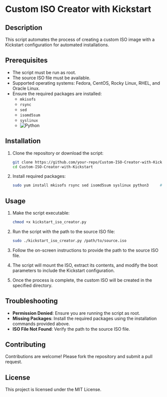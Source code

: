 # Custom ISO Creator with Kickstart

## Description

This script automates the process of creating a custom ISO image with a Kickstart configuration for automated installations.

## Prerequisites

- The script must be run as root.
- The source ISO file must be available.
- Supported operating systems: Fedora, CentOS, Rocky Linux, RHEL, and Oracle Linux.
- Ensure the required packages are installed:
  - `mkisofs`
  - `rsync`
  - `sed`
  - `isomd5sum`
  - `syslinux`
  - ![Python](https://img.shields.io/badge/python-3670A0?style=for-the-badge&logo=python&logoColor=ffdd54&style=flat)

## Installation

1. Clone the repository or download the script:
    ```bash
    git clone https://github.com/your-repo/Custom-ISO-Creator-with-Kickstart.git
    cd Custom-ISO-Creator-with-Kickstart
    ```

2. Install required packages:
    ```bash
    sudo yum install mkisofs rsync sed isomd5sum syslinux python3     # For RedHat-based systems
    ```

## Usage

1. Make the script executable:
    ```bash
    chmod +x kickstart_iso_creator.py
    ```

2. Run the script with the path to the source ISO file:
    ```bash
    sudo ./kickstart_iso_creator.py /path/to/source.iso
    ```

3. Follow the on-screen instructions to provide the path to the source ISO file.

4. The script will mount the ISO, extract its contents, and modify the boot parameters to include the Kickstart configuration.

5. Once the process is complete, the custom ISO will be created in the specified directory.

## Troubleshooting

- **Permission Denied**: Ensure you are running the script as root.
- **Missing Packages**: Install the required packages using the installation commands provided above.
- **ISO File Not Found**: Verify the path to the source ISO file.

## Contributing

Contributions are welcome! Please fork the repository and submit a pull request.

## License

This project is licensed under the MIT License.
